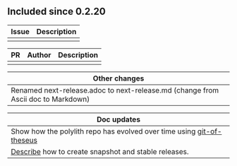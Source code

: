 
## Included since 0.2.20

| Issue        | Description  |
|:-------------|--------------|
|  |              |


| PR | Author          |      Description 
|:--------|-----------------|-----------------|
|         |                 |                 |


|                                                                    Other changes |
|---------------------------------------------------------------------------------|
| Renamed next-release.adoc to next-release.md (change from Ascii doc to Markdown) |

| Doc updates                                                                                                        |
|--------------------------------------------------------------------------------------------------------------------|
| Show how the polylith repo has evolved over time using [git-of-theseus](https://github.com/erikbern/git-of-theseus) |
| [Describe](https://cljdoc.org/d/polylith/clj-poly/0.3.21-SNAPSHOT/doc/developing-poly#create-a-stable-release) how to create snapshot and stable releases.                                                               |
